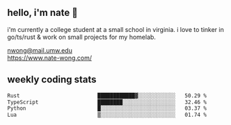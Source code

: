 ## hello, i'm nate 👋
i'm currently a college student at a small school in virginia. i love to tinker in go/ts/rust & work on small projects for my homelab.

nwong@mail.umw.edu <br/>
https://www.nate-wong.com/

## weekly coding stats
<!--START_SECTION:waka-->

```txt
Rust                         ████████████▓░░░░░░░░░░░░   50.29 %
TypeScript                   ████████░░░░░░░░░░░░░░░░░   32.46 %
Python                       █░░░░░░░░░░░░░░░░░░░░░░░░   03.37 %
Lua                          ▒░░░░░░░░░░░░░░░░░░░░░░░░   01.74 %
```

<!--END_SECTION:waka-->
